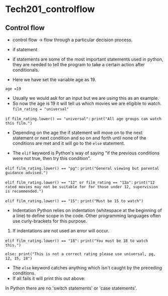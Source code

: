 # Tech201_controlflow

## Control flow



- control flow -> flow through a particular decision process.

- if statement

- if statements are some of the most important statements used in python, they are needed to tell the program to take a certain action after conditionals.

- Here we have set the variable age as 19.

 `age =19`
- Usually we would ask for an input but we are using this as an example.
- So now the age is 19 it will tell us which movies we are eligible to watch.
`film_rating = "universal"`

`if film_rating.lower() == "universal":`
    `print("All age groups can watch this film.")`

- Depending on the age the if statement will move on to the next statement or next condition and so on and forth until none of the conditions are met and it will go to the `else` statement.

- The `elif` keyword is Python's way of saying "if the previous conditions were not true, then try this condition".

`elif film_rating.lower() == "pg":`
     `print("General viewing but parental guidance advised.")`

`elif film_rating.lower() == "12" or film_rating == "12a":`
   `print("12 rated movies may not be suitable for for those under 12, supervision is recommended.")`

`elif film_rating.lower() == "15":`
    `print("Must be 15 to watch")`
- Indentation
Python relies on indentation (whitespace at the beginning of a line) to define scope in the code. Other programming languages often use curly-brackets for this purpose.

1. If indentations are not used an error will occur.

`elif film_rating.lower() == "18":`
    `print("You must be 18 to watch this.")`

`else:
    print("This is not a correct rating please use universal, pg, 12, 15, 18")`

- The `else` keyword catches anything which isn't caught by the preceding conditions.
- If all fails it will print this out above:

In Python there are no 'switch statements' or 'case statements'.
